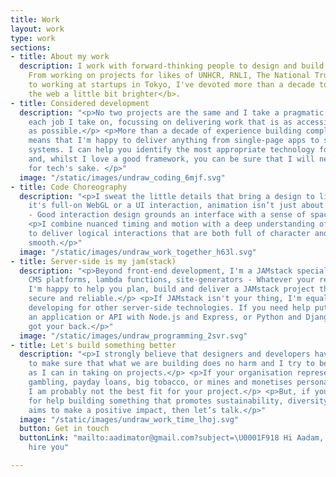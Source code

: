 ```yaml
---
title: Work
layout: work
type: work
sections:
- title: About my work
  description: I work with forward-thinking people to design and build <b>intelli/b>.
    From working on projects for likes of UNHCR, RNLI, The National Trust, and Honda,
    to working at startups in Tokyo, I've devoted more than a decade to <b>making
    the web a little bit brighter</b>.
- title: Considered development
  description: "<p>No two projects are the same and I take a pragmatic approach to
    each job I take on, focussing on delivering work that is as accessible and optimised
    as possible.</p> <p>More than a decade of experience building complex interfaces
    means that I'm happy to deliver anything from single-page apps to scaleable design
    systems. I can help you identify the most appropriate technology for your project
    and, whilst I love a good framework, you can be sure that I will never use tech
    for tech's sake. </p>"
  image: "/static/images/undraw_coding_6mjf.svg"
- title: Code Choreography
  description: "<p>I sweat the little details that bring a design to life. But, whether
    it's full-on WebGL or a UI interaction, animation isn’t just about looking cool
    - Good interaction design grounds an interface with a sense of space and logic.</p>
    <p>I combine nuanced timing and motion with a deep understanding of browser rendering
    to deliver logical interactions that are both full of character and outrageously
    smooth.</p>"
  image: "/static/images/undraw_work_together_h63l.svg"
- title: Server-side is my jam(stack)
  description: "<p>Beyond front-end development, I'm a JAMstack specialist. Cloud
    CMS platforms, lambda functions, site-generators - Whatever your requirements,
    I'm happy to help you plan, build and deliver a JAMstack project that's fast,
    secure and reliable.</p> <p>If JAMstack isn't your thing, I'm equally at home
    developing for other server-side technologies. If you need help putting together
    an application or API with Node.js and Express, or Python and Django, then I've
    got your back.</p>"
  image: "/static/images/undraw_programming_2svr.svg"
- title: Let's build something better
  description: "<p>I strongly believe that designers and developers have a responsibility
    to make sure that what we are building does no harm and I try to be as ethical
    as I can in taking on projects.</p> <p>If your organisation represents online
    gambling, payday loans, big tobacco, or mines and monetises personal data, then
    I am probably not the best fit for your project.</p> <p>But, if you are looking
    for help building something that promotes sustainability, diversity, or generally
    aims to make a positive impact, then let’s talk.</p>"
  image: "/static/images/undraw_work_time_lhoj.svg"
  button: Get in touch
  buttonLink: "mailto:aadimator@gmail.com?subject=\U0001F918 Hi Aadam, I'd like to
    hire you"

---
```

